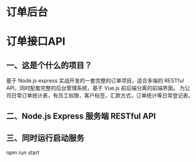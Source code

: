 # 订单后台
# 订单接口API

## 一、这是个什么的项目？

基于 Node.js express 实战开发的一套完整的订单项目，适合多端的 RESTful API，同时配套完整的后台管理系统，基于 Vue.js 前后端分离的前端界面。
为公司日常订单统计表，有员工权限，客户标签，汇款方式，订单统计等日常登记表。


## 二、Node.js Express 服务端 RESTful API

## 三、同时运行启动服务
npm run start









